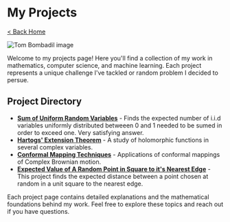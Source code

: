 # My Projects

[< Back Home](/)

![Tom Bombadil image](/images/tom.png)

Welcome to my projects page! Here you'll find a collection of my work in mathematics, computer science, and machine learning. Each project represents a unique challenge I've tackled or random problem I decided to persue.

## Project Directory

- [**Sum of Uniform Random Variables**](/blog/projects/uniform_sum) - Finds the expected number of i.i.d variables uniformly distributed betweeen 0 and 1 needed to be sumed in order to exceed one. Very satisfying answer.
- [**Hartogs' Extension Theorem**](/blog/projects/hartogs) - A study of holomorphic functions in several complex variables.
- [**Conformal Mapping Techniques**](/blog/projects/conformal) - Applications of conformal mappings of Complex Brownian motion.
- [**Expected Value of A Random Point in Square to it's Nearest Edge**](/blog/projects/expected_val) - This project finds the expected distance between a point chosen at random in a unit square to the nearest edge.

Each project page contains detailed explanations and the mathematical foundations behind my work. Feel free to explore these topics and reach out if you have questions.